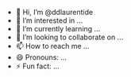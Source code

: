 - 👋 Hi, I’m @ddlaurentide
- 👀 I’m interested in ...
- 🌱 I’m currently learning ...
- 💞️ I’m looking to collaborate on ...
- 📫 How to reach me ...
- 😄 Pronouns: ...
- ⚡ Fun fact: ...

<!---
ddlaurentide/ddlaurentide is a ✨ special ✨ repository because its `README.md` (this file) appears on your GitHub profile.
You can click the Preview link to take a look at your changes.
--->
